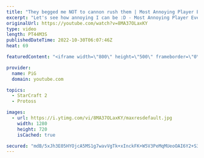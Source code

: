 ```yaml
---
title: "They begged me NOT to cannon rush them | Most Annoying Player Ever #7 - StarCraft 2"
excerpt: "Let's see how annoying I can be :D - Most Annoying Player Ever Playlist: https://www.youtube.com/playlist?list=PLFUDU8AOevUe9Q0nTIwZiTOqYlofC3jOQ -- 🐷 Second Channel for Learning StarCraft 2: https://www.youtube.com/c/PiGRandom 🐷 Third Channel for Daily Pro Casts: https://www.youtube.com/c/PiGCasts"
originalUrl: https://youtube.com/watch?v=8MA37OLaxKY
type: video
length: PT44M3S
publishedDateTime: 2022-10-30T06:07:46Z
heat: 69

featuredContent: "<iframe width=\"800\" height=\"500\" frameborder=\"0\" src=\"https://www.youtube.com/embed/8MA37OLaxKY\" allow=\"accelerometer; autoplay; encrypted-media; gyroscope; picture-in-picture\" allowfullscreen></iframe>"

provider:
  name: PiG
  domain: youtube.com

topics:
  - StarCraft 2
  - Protoss

images:
  - url: https://i.ytimg.com/vi/8MA37OLaxKY/maxresdefault.jpg
    width: 1280
    height: 720
    isCached: true

secured: "mdB/5xJh3E05HYOjcA5MS1g7wavVgTk+xInckFK+W5V3PeMqMUeoOAI6Y2+S3P1+FNxl7QqiuFQzioOPhnaGAekk2w/lr3OwQUpCfc/UPqOe31ho2LHa/ztR/befDzFwcFeaARcC9CqUIFl2vmaxJEPb+gChWwIvobEzj9iphM1uuDmXI6Ix/EdjjJgso5+YqmxN002s4ZNrKy7S9CdAdf3fRGJv8OaHh1VsuOtuC53kVfCO8krP2Fji21DZ51UUef/0PewOd9Lcd9nxYZefuHtvmY/eQbG+sf79kw8eQ2xOW24r1Bv2W5Ixqqcr6ZIVnI8fy6jHhqb3WXVyglT8WLxJYkWhmm744iFlCvuVJLQQtPYrUDtTWhQzlHDIJFLvvKz3Q1nt1nQo+kRtVg7VP7/R5J6EtPdRMNoqlD0H4NU=;DF5SJdG/UefeBUiVvAwQfQ=="
---
```


